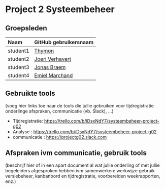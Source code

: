 # Project 2 Systeembeheer

## Groepsleden

| Naam     | GitHub gebruikersnaam                   |
| :---     | :---                                    |
| student1 | [Thymon](https://github.com/Thymon) |
| student2 | [Joeri Verhavert](https://github.com/joeriverhavert) |
| student3 | [Jonas Braem](https://github.com/Braem53402) |
| student4 | [Emiel Marchand](https://github.com/royalsnail) |

## Gebruikte tools

(voeg hier links toe naar de tools die jullie gebruiken voor tijdregistratie onderlinge afspraken, communicatie (vb. Slack), ...)

* Tijdregistratie: https://trello.com/b/iDsxNdY7/systeembeheer-project-g02
* Analyse : https://trello.com/b/iDsxNdY7/systeembeheer-project-g02
* communicatie : https://projectg02.slack.com

## Afspraken ivm communicatie, gebruik tools

(beschrijf hier of in een apart document al wat jullie onderling of met jullie begeleiders afgesproken hebben ivm samenwerken: werkwijze gebruik versiebeheer, kanbanbord en tijdregistratie, voorbereiden weekrapporten, enz.)
